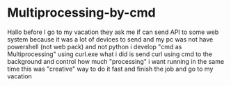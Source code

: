 # Multiprocessing-by-cmd

Hallo 
before I go to my vacation they ask me if can send API to some web system because it was a lot of devices to send and my pc was not have powershell (not web pack) and not python i develop "cmd as Multiprocessing" using curl.exe 
what i did is send curl using cmd to the background and control how much "processing" i want running  in the same time this was "creative" way to do it fast and finish the job and go to my   vacation
